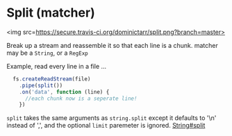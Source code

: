 # Split (matcher)

<img src=https://secure.travis-ci.org/dominictarr/split.png?branch=master>

Break up a stream and reassemble it so that each line is a chunk. matcher may be a `String`, or a `RegExp`  

Example, read every line in a file ...

``` js
  fs.createReadStream(file)
    .pipe(split())
    .on('data', function (line) {
      //each chunk now is a seperate line!
    })

```

`split` takes the same arguments as `string.split` except it defaults to '\n' instead of ',', and the optional `limit` paremeter is ignored.
[String#split](https://developer.mozilla.org/en/JavaScript/Reference/Global_Objects/String/split)


